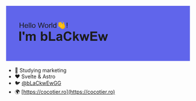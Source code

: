 ![Hello Word👋! I'm bLaCkwEw](https://raw.githubusercontent.com/bLaCkwEw/bLaCkwEw/master/img/header-img.png)

- 🌱 Studying marketing 
- ❤️ Svelte & Astro
- 🐦 [@bLaCkwEwGG](https://twitter.com/bLaCkwEwGG/)
- 🌍 [https://cocotier.ro](https://cocotier.ro)

